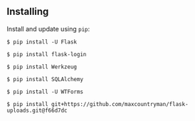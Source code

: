 Installing
----------

Install and update using `pip`:

    $ pip install -U Flask

    $ pip install flask-login   
   
    $ pip install Werkzeug   
    
    $ pip install SQLAlchemy   
  
    $ pip install -U WTForms
 
    $ pip install git+https://github.com/maxcountryman/flask-uploads.git@f66d7dc

